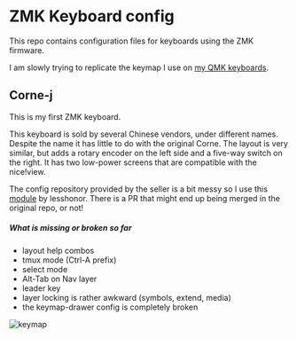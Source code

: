 # ZMK Keyboard config

This repo contains configuration files for keyboards using the ZMK firmware.

I am slowly trying to replicate the keymap I use on
[my QMK keyboards](https://github.com/y-muller/personal_configs/blob/main/qmk_keyboards/CORNE42.md).

## Corne-j

This is my first ZMK keyboard.

This keyboard is sold by several Chinese vendors, under different names. Despite the
name it has little to do with the original Corne. The layout is very similar, but adds
a rotary encoder on the left side and a five-way switch on the right. It has two low-power
screens that are compatible with the nice!view.

The config repository provided by the seller is a bit messy so I use this 
[module](https://github.com/lesshonor/eyelash-corne-module) by lesshonor. There is
a PR that might end up being merged in the original repo, or not!

##### What is missing or broken so far
- layout help combos
- tmux mode (Ctrl-A prefix)
- select mode
- Alt-Tab on Nav layer
- leader key
- layer locking is rather awkward (symbols, extend, media)
- the keymap-drawer config is completely broken

![keymap](keymap-drawer/eyelash_corne.svg)

